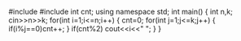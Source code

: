 #include<iostream>
#include<cmath>
int cnt;
using namespace std;
int main()
{
     int n,k;
     cin>>n>>k;
     for(int i=1;i<=n;i++)
     {
         cnt=0;
         for(int j=1;j<=k;j++)
         {
             if(i%j==0)cnt++;
         }
         if(cnt%2)
         cout<<i<<" ";
     }
}
